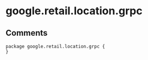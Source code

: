 
# google.retail.location.grpc

## Comments


```plantuml
package google.retail.location.grpc {
}

```

